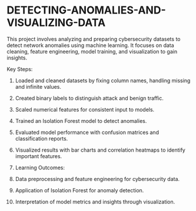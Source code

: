 # DETECTING-ANOMALIES-AND-VISUALIZING-DATA

This project involves analyzing and preparing cybersecurity datasets to detect network anomalies using machine learning. It focuses on data cleaning, feature engineering, model training, and visualization to gain insights.

Key Steps:

1. Loaded and cleaned datasets by fixing column names, handling missing and infinite values.

2. Created binary labels to distinguish attack and benign traffic.

3. Scaled numerical features for consistent input to models.

4. Trained an Isolation Forest model to detect anomalies.

5. Evaluated model performance with confusion matrices and classification reports.

6. Visualized results with bar charts and correlation heatmaps to identify important features.

7. Learning Outcomes:

8. Data preprocessing and feature engineering for cybersecurity data.

9. Application of Isolation Forest for anomaly detection.

10. Interpretation of model metrics and insights through visualization.


